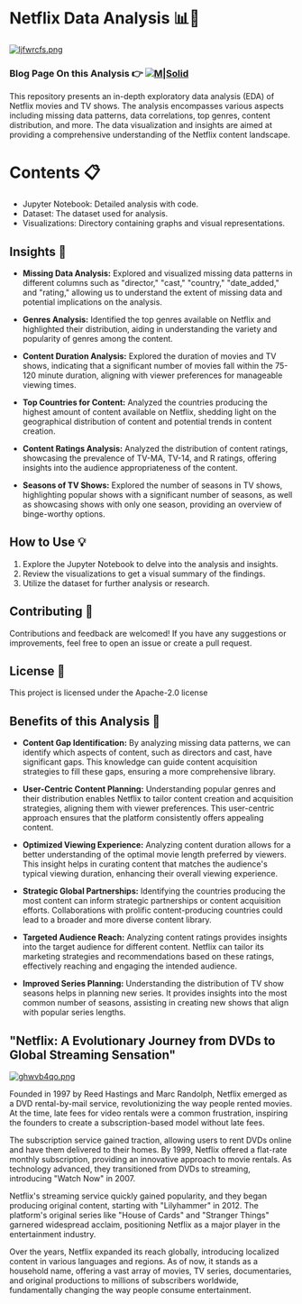 # Netflix Data Analysis 📊🍿
[![ljfwrcfs.png](https://i.postimg.cc/jd2kfzWP/ljfwrcfs.png)](https://postimg.cc/1fxHhVr3)

### Blog Page On this Analysis 👉 [![M|Solid](https://cldup.com/dTxpPi9lDf.thumb.png)](https://medium.com/@ffactory335/netflix-unveiled-a-data-driven-case-study-in-streaming-strategies-ac6ac6e56be0)


This repository presents an in-depth exploratory data analysis (EDA) of Netflix movies and TV shows. The analysis encompasses various aspects including missing data patterns, data correlations, top genres, content distribution, and more. The data visualization and insights are aimed at providing a comprehensive understanding of the Netflix content landscape.
# Contents 📋
- Jupyter Notebook: Detailed analysis with code.
- Dataset: The dataset used for analysis.
- Visualizations: Directory containing graphs and visual representations.


## Insights 🧐

- **Missing Data Analysis:** Explored and visualized missing data patterns in different columns such as "director," "cast," "country," "date_added," and "rating," allowing us to understand the extent of missing data and potential implications on the analysis.

- **Genres Analysis:** Identified the top genres available on Netflix and highlighted their distribution, aiding in understanding the variety and popularity of genres among the content.

- **Content Duration Analysis:** Explored the duration of movies and TV shows, indicating that a significant number of movies fall within the 75-120 minute duration, aligning with viewer preferences for manageable viewing times.

- **Top Countries for Content:** Analyzed the countries producing the highest amount of content available on Netflix, shedding light on the geographical distribution of content and potential trends in content creation.

- **Content Ratings Analysis:** Analyzed the distribution of content ratings, showcasing the prevalence of TV-MA, TV-14, and R ratings, offering insights into the audience appropriateness of the content.

- **Seasons of TV Shows:** Explored the number of seasons in TV shows, highlighting popular shows with a significant number of seasons, as well as showcasing shows with only one season, providing an overview of binge-worthy options.

## How to Use 💡

1. Explore the Jupyter Notebook to delve into the analysis and insights.
2. Review the visualizations to get a visual summary of the findings.
3. Utilize the dataset for further analysis or research.

## Contributing 🤝

Contributions and feedback are welcomed! If you have any suggestions or improvements, feel free to open an issue or create a pull request.

## License 📜

This project is licensed under the Apache-2.0 license



## Benefits of this Analysis 🌟

- **Content Gap Identification:** By analyzing missing data patterns, we can identify which aspects of content, such as directors and cast, have significant gaps. This knowledge can guide content acquisition strategies to fill these gaps, ensuring a more comprehensive library.

- **User-Centric Content Planning:** Understanding popular genres and their distribution enables Netflix to tailor content creation and acquisition strategies, aligning them with viewer preferences. This user-centric approach ensures that the platform consistently offers appealing content.

- **Optimized Viewing Experience:** Analyzing content duration allows for a better understanding of the optimal movie length preferred by viewers. This insight helps in curating content that matches the audience's typical viewing duration, enhancing their overall viewing experience.

- **Strategic Global Partnerships:** Identifying the countries producing the most content can inform strategic partnerships or content acquisition efforts. Collaborations with prolific content-producing countries could lead to a broader and more diverse content library.

- **Targeted Audience Reach:** Analyzing content ratings provides insights into the target audience for different content. Netflix can tailor its marketing strategies and recommendations based on these ratings, effectively reaching and engaging the intended audience.

- **Improved Series Planning:** Understanding the distribution of TV show seasons helps in planning new series. It provides insights into the most common number of seasons, assisting in creating new shows that align with popular series lengths.

## "Netflix: A Evolutionary Journey from DVDs to Global Streaming Sensation"
[![ghwvb4qo.png](https://i.postimg.cc/4yhtBWKG/ghwvb4qo.png)](https://postimg.cc/wRg7Bcc4)

Founded in 1997 by Reed Hastings and Marc Randolph, Netflix emerged as a DVD rental-by-mail service, revolutionizing the way people rented movies. At the time, late fees for video rentals were a common frustration, inspiring the founders to create a subscription-based model without late fees.

The subscription service gained traction, allowing users to rent DVDs online and have them delivered to their homes. By 1999, Netflix offered a flat-rate monthly subscription, providing an innovative approach to movie rentals. As technology advanced, they transitioned from DVDs to streaming, introducing "Watch Now" in 2007.

Netflix's streaming service quickly gained popularity, and they began producing original content, starting with "Lilyhammer" in 2012. The platform's original series like "House of Cards" and "Stranger Things" garnered widespread acclaim, positioning Netflix as a major player in the entertainment industry.

Over the years, Netflix expanded its reach globally, introducing localized content in various languages and regions. As of now, it stands as a household name, offering a vast array of movies, TV series, documentaries, and original productions to millions of subscribers worldwide, fundamentally changing the way people consume entertainment.
